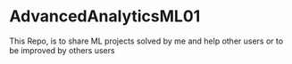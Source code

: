 # AdvancedAnalyticsML01
This Repo, is to share ML projects solved by me and help other users or to be improved by others users
